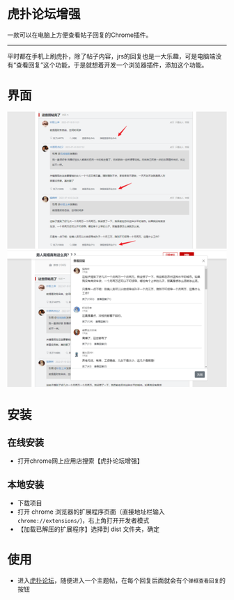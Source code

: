 # 虎扑论坛增强


一款可以在电脑上方便查看帖子回复的Chrome插件。

---

平时都在手机上刷虎扑，除了帖子内容，jrs的回复也是一大乐趣，可是电脑端没有“查看回复”这个功能，于是就想着开发一个浏览器插件，添加这个功能。

# 界面

![](/preview/1.png)
![](/preview/2.png)

# 安装

## 在线安装
- 打开chrome网上应用店搜索【虎扑论坛增强】

## 本地安装
- 下载项目
- 打开 chrome 浏览器的扩展程序页面（直接地址栏输入`chrome://extensions/`)，右上角打开开发者模式
- 【加载已解压的扩展程序】选择到 dist 文件夹，确定

# 使用
- 进入[虎扑论坛](https://bbs.hupu.com/)，随便进入一个主题帖，在每个回复后面就会有个`弹框查看回复`的按钮
